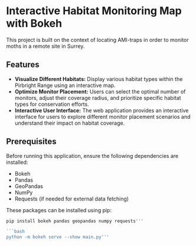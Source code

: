 # Interactive Habitat Monitoring Map with Bokeh

This project is built on the context of locating AMI-traps in order to monitor moths in a remote site in Surrey.

## Features

- **Visualize Different Habitats:** Display various habitat types within the Pirbright Range using an interactive map.
- **Optimize Monitor Placement:** Users can select the optimal number of monitors, adjust their coverage radius, and prioritize specific habitat types for conservation efforts.
- **Interactive User Interface:** The web application provides an interactive interface for users to explore different monitor placement scenarios and understand their impact on habitat coverage.

## Prerequisites

Before running this application, ensure the following dependencies are installed:

- Bokeh
- Pandas
- GeoPandas
- NumPy
- Requests (if needed for external data fetching)

These packages can be installed using pip:

```bash
pip install bokeh pandas geopandas numpy requests'''

```bash
python -m bokeh serve --show main.py'''

